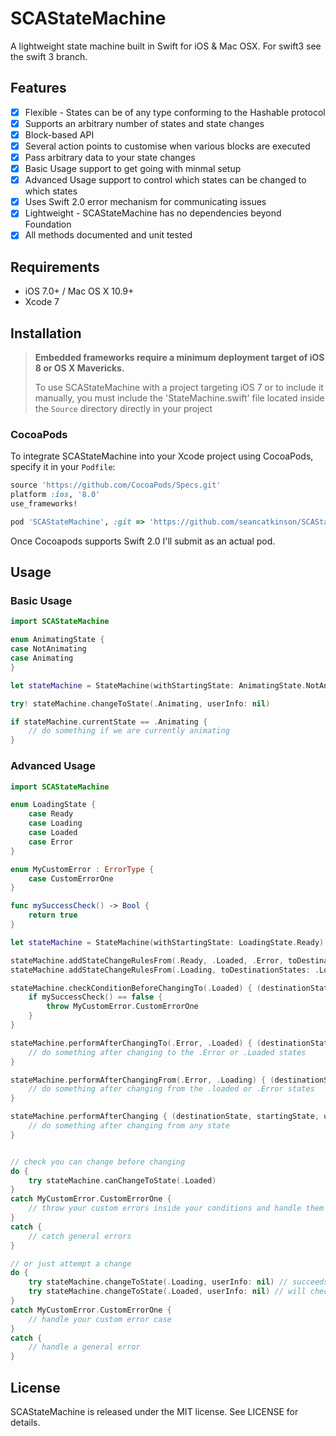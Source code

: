 # SCAStateMachine

A lightweight state machine built in Swift for iOS & Mac OSX. For swift3 see the swift 3 branch.

## Features
- [x] Flexible - States can be of any type conforming to the Hashable protocol
- [x] Supports an arbitrary number of states and state changes
- [x] Block-based API
- [x] Several action points to customise when various blocks are executed
- [x] Pass arbitrary data to your state changes
- [x] Basic Usage support to get going with minmal setup
- [x] Advanced Usage support to control which states can be changed to which states
- [x] Uses Swift 2.0 error mechanism for communicating issues
- [x] Lightweight - SCAStateMachine has no dependencies beyond Foundation
- [x] All methods documented and unit tested

## Requirements
- iOS 7.0+ / Mac OS X 10.9+
- Xcode 7

## Installation

> **Embedded frameworks require a minimum deployment target of iOS 8 or OS X Mavericks.**
>
> To use SCAStateMachine with a project targeting iOS 7 or to include it manually, you must include the 'StateMachine.swift' file located inside the `Source` directory directly in your project

### CocoaPods

To integrate SCAStateMachine into your Xcode project using CocoaPods, specify it in your `Podfile`:

```ruby
source 'https://github.com/CocoaPods/Specs.git'
platform :ios, '8.0'
use_frameworks!

pod 'SCAStateMachine', :git => 'https://github.com/seancatkinson/SCAStateMachine.git'
```

Once Cocoapods supports Swift 2.0 I'll submit as an actual pod.

## Usage

### Basic Usage

```swift
import SCAStateMachine

enum AnimatingState {
case NotAnimating
case Animating
}

let stateMachine = StateMachine(withStartingState: AnimatingState.NotAnimating)

try! stateMachine.changeToState(.Animating, userInfo: nil)

if stateMachine.currentState == .Animating {
    // do something if we are currently animating
}
```

### Advanced Usage

```swift
import SCAStateMachine

enum LoadingState {
    case Ready
    case Loading
    case Loaded
    case Error
}

enum MyCustomError : ErrorType {
    case CustomErrorOne
}

func mySuccessCheck() -> Bool {
    return true
}

let stateMachine = StateMachine(withStartingState: LoadingState.Ready)

stateMachine.addStateChangeRulesFrom(.Ready, .Loaded, .Error, toDestinationState: .Loading)
stateMachine.addStateChangeRulesFrom(.Loading, toDestinationStates: .Loaded, .Error)

stateMachine.checkConditionBeforeChangingTo(.Loaded) { (destinationState, startingState, userInfo) -> () in
    if mySuccessCheck() == false {
        throw MyCustomError.CustomErrorOne
    }
}

stateMachine.performAfterChangingTo(.Error, .Loaded) { (destinationState, startingState, userInfo) -> () in
    // do something after changing to the .Error or .Loaded states
}

stateMachine.performAfterChangingFrom(.Error, .Loading) { (destinationState, startingState, userInfo) -> () in
    // do something after changing from the .loaded or .Error states
}

stateMachine.performAfterChanging { (destinationState, startingState, userInfo) -> () in
    // do something after changing from any state
}


// check you can change before changing
do {
    try stateMachine.canChangeToState(.Loaded)
}
catch MyCustomError.CustomErrorOne {
    // throw your custom errors inside your conditions and handle them here
}
catch {
    // catch general errors
}

// or just attempt a change
do {
    try stateMachine.changeToState(.Loading, userInfo: nil) // succeeds
    try stateMachine.changeToState(.Loaded, userInfo: nil) // will check 'mySuccessCheck'
}
catch MyCustomError.CustomErrorOne {
    // handle your custom error case
}
catch {
    // handle a general error
}
```

## License

SCAStateMachine is released under the MIT license. See LICENSE for details.
